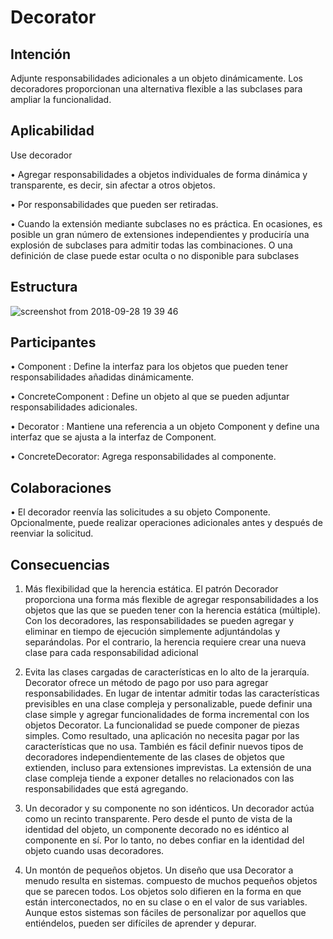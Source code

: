 # Decorator

## Intención

Adjunte responsabilidades adicionales a un objeto dinámicamente. Los decoradores proporcionan una alternativa flexible a las subclases para ampliar la funcionalidad.

## Aplicabilidad

Use decorador

• Agregar responsabilidades a objetos individuales de forma dinámica y transparente, es decir, sin afectar a otros objetos.

• Por responsabilidades que pueden ser retiradas.

• Cuando la extensión mediante subclases no es práctica. En ocasiones, es posible un gran número de extensiones independientes y produciría una explosión de subclases para admitir todas las combinaciones. O una definición de clase puede estar oculta o no disponible para subclases

## Estructura

![screenshot from 2018-09-28 19 39 46](https://user-images.githubusercontent.com/34853850/46236702-70179e80-c356-11e8-93c8-401c718cfe5b.png)

## Participantes

• Component : Define la interfaz para los objetos que pueden tener responsabilidades añadidas dinámicamente.

• ConcreteComponent : Define un objeto al que se pueden adjuntar responsabilidades adicionales.

• Decorator : Mantiene una referencia a un objeto Component y define una interfaz que se ajusta a la interfaz de Component.

• ConcreteDecorator: Agrega responsabilidades al componente.

## Colaboraciones

• El decorador reenvía las solicitudes a su objeto Componente. Opcionalmente, puede realizar operaciones adicionales antes y después de reenviar la solicitud.

## Consecuencias

1. Más flexibilidad que la herencia estática. El patrón Decorador proporciona una forma más flexible de agregar responsabilidades a los objetos que las que se pueden tener con la herencia estática (múltiple). Con los decoradores, las responsabilidades se pueden agregar y eliminar en tiempo de ejecución simplemente adjuntándolas y separándolas. Por el contrario, la herencia requiere crear una nueva clase para cada responsabilidad adicional

2. Evita las clases cargadas de características en lo alto de la jerarquía. Decorator ofrece un método de pago por uso para agregar responsabilidades. En lugar de intentar admitir todas las características previsibles en una clase compleja y personalizable, puede definir una clase simple y agregar funcionalidades de forma incremental con los objetos Decorator. La funcionalidad se puede componer de piezas simples. Como resultado, una aplicación no necesita pagar por las características que no usa. También es fácil definir nuevos tipos de decoradores independientemente de las clases de objetos que extienden, incluso para extensiones imprevistas. La extensión de una clase compleja tiende a exponer detalles no relacionados con las responsabilidades que está agregando.

3. Un decorador y su componente no son idénticos. Un decorador actúa como un recinto transparente. Pero desde el punto de vista de la identidad del objeto, un componente decorado no es idéntico al componente en sí. Por lo tanto, no debes confiar en la identidad del objeto cuando usas decoradores.

4. Un montón de pequeños objetos. Un diseño que usa Decorator a menudo resulta en sistemas. compuesto de muchos pequeños objetos que se parecen todos. Los objetos solo difieren
en la forma en que están interconectados, no en su clase o en el valor de sus variables. Aunque estos sistemas son fáciles de personalizar por aquellos que
entiéndelos, pueden ser difíciles de aprender y depurar.

